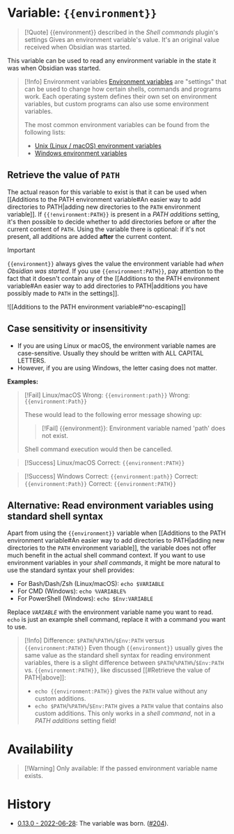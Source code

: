 # Variable: `{{environment}}`
> [!Quote] {{environment}} described in the *Shell commands* plugin's settings
> Gives an environment variable's value. It's an original value received when Obsidian was started.

This variable can be used to read any environment variable in the state it was when Obsidian was started.

> [!Info] Environment variables
> [Environment variables](https://en.wikipedia.org/wiki/Environment_variable) are "settings" that can be used to change how certain shells, commands and programs work. Each operating system defines their own set on environment variables, but custom programs can also use some environment variables.
> 
> The most common environment variables can be found from the following lists:
> - [Unix (Linux / macOS) environment variables](https://en.wikipedia.org/wiki/Environment_variable#Unix_2)
> - [Windows environment variables](https://en.wikipedia.org/wiki/Environment_variable#Windows)

## Retrieve the value of `PATH`
The actual reason for this variable to exist is that it can be used when [[Additions to the PATH environment variable#An easier way to add directories to PATH|adding new directories to the `PATH` environment variable]]. If `{{!environment:PATH}}` is present in a *PATH additions* setting, it's then possible to decide whether to add directories before or after the current content of `PATH`. Using the variable there is optional: if it's not present, all additions are added **after** the current content.

> [!Important]
> `{{environment}}` always gives the value the environment variable had *when Obsidian was started*. If you use `{{environment:PATH}}`, pay attention to the fact that it doesn't contain any of the [[Additions to the PATH environment variable#An easier way to add directories to PATH|additions you have possibly made to `PATH` in the settings]].

![[Additions to the PATH environment variable#^no-escaping]]

## Case sensitivity or insensitivity
- If you are using Linux or macOS, the environment variable names are case-sensitive. Usually they should be written with ALL CAPITAL LETTERS.
- However, if you are using Windows, the letter casing does not matter.

**Examples:**
> [!Fail] Linux/macOS
> Wrong: `{{environment:path}}`
> Wrong: `{{environment:Path}}`
> 
> These would lead to the following error message showing up: 
> > [!Fail] {{environment}}: Environment variable named 'path' does not exist.
> 
> Shell command execution would then be cancelled.

> [!Success] Linux/macOS
> Correct: `{{environment:PATH}}`

> [!Success] Windows
> Correct: `{{environment:path}}`
> Correct: `{{environment:Path}}`
> Correct: `{{environment:PATH}}`

## Alternative: Read environment variables using standard shell syntax
Apart from using the `{{environment}}` variable when [[Additions to the PATH environment variable#An easier way to add directories to PATH|adding new directories to the `PATH` environment variable]], the variable does not offer much benefit in the actual shell command context. If you want to use environment variables in your *shell commands*, it might be more natural to use the standard syntax your shell provides:
- For Bash/Dash/Zsh (Linux/macOS): `echo $VARIABLE`
- For CMD (Windows): `echo %VARIABLE%`
- For PowerShell (Windows): `echo $Env:VARIABLE`

Replace *`VARIABLE`* with the environment variable name you want to read. `echo` is just an example shell command, replace it with a command you want to use.

> [!Info] Difference: `$PATH`/`%PATH%`/`$Env:PATH` versus `{{environment:PATH}}`
> Even though `{{environment}}` usually gives the same value as the standard shell syntax for reading environment variables, there is a slight difference between `$PATH`/`%PATH%`/`$Env:PATH` vs. `{{environment:PATH}}`, like discussed [[#Retrieve the value of PATH|above]]:
> - `echo {{environment:PATH}}` gives the `PATH` value without any custom additions.
> - `echo $PATH`/`%PATH%`/`$Env:PATH` gives a `PATH` value that contains also custom additions. This only works in a *shell command*, not in a *PATH additions* setting field!

# Availability
> [!Warning] Only available:
> If the passed environment variable name exists.


# History
- [0.13.0 - 2022-06-28](https://github.com/Taitava/obsidian-shellcommands/blob/main/CHANGELOG.md#0130---2022-06-28): The variable was born. ([#204](https://github.com/Taitava/obsidian-shellcommands/issues/#204)).